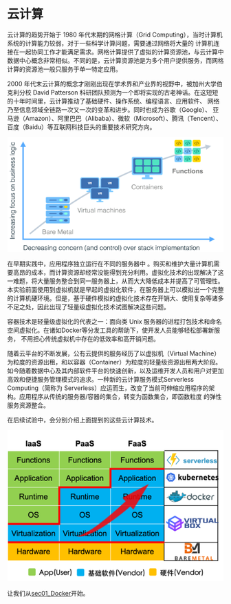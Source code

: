 # 云计算

云计算的趋势开始于 1980 年代末期的网格计算（Grid Computing），当时计算机系统的计算能力较弱，对于一些科学计算问题，需要通过网络将大量的 计算机连接在一起协同工作才能满足需求。网格计算提供了虚拟的计算资源池，与云计算中数据中心概念非常相似。不同的是，云计算资源池是为多个用户提供服务，而网格计算的资源池一般只服务于单一特定应用。

2000 年代末云计算的概念才刚刚出现在学术界和产业界的视野中，被加州大学伯克利分校 David Patterson 科研团队预测为一个即将实现的古老神话。在这短短的十年时间里，云计算推动了基础硬件、操作系统、编程语言、应用软件、 网络乃至信息领域全链路一次又一次的变革和进步。同时也成为谷歌（Google）、 亚马逊（Amazon）、阿里巴巴（Alibaba）、微软（Microsoft）、腾讯（Tencent）、百度（Baidu）等互联网科技巨头的重要技术研究方向。

![plantform](../pic/03/platform.png)

在早期实践中，应用程序独立运行在不同的服务器中 。购买和维护大量计算机需要高昂的成本，而计算资源却经常没能得到充分利用。虚拟化技术的出现解决了这一难题，将大量服务整合到同一服务器上，从而大大降低成本并提高了可管理性。本实验前面使用到虚拟机就是早起的虚拟化软件，在服务器上可以模拟出一个完整的计算机硬环境。但是，基于硬件模拟的虚拟化技术存在开销大、使用复杂等诸多不足之处，因此出现了轻量级虚拟化技术试图解决这些问题。

容器技术是轻量级虚拟化的代表之一：面向类 Unix 服务器的进程打包技术和命名空间虚拟化。在诸如Docker等分发工具的帮助下，使开发人员能够轻松部署新服务， 不用担心传统虚拟机中存在的低效率和高开销问题。

随着云平台的不断发展，公有云提供的服务经历了以虚拟机（Virtual Machine）为粒度的资源出租，和以容器（Container）为粒度的轻量级资源出租两大阶段。如今随着数据中心及其内部软件平台的快速创新，以及运维开发人员和用户对更加高效和便捷服务管理模式的追求。一种新的云计算服务模式Serverless Computing（简称为 Serverless）应运而生，改变了当前可伸缩应用程序的架构。应用程序从传统的服务器/容器的集合，转变为函数集合，即函数粒度 的弹性服务资源整合。

在后续试验中，会分别介绍上面提到的这些云计算技术。

![plantform](../pic/03/cloudtechnology.png)

让我们从[sec01_Docker](sec01_Docker.md)开始。
